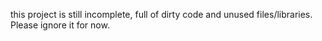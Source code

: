 this project is still incomplete, full of dirty code and unused files/libraries. 
Please ignore it for now.